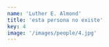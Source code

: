 ```yaml
---
name: 'Luther E. Almond'
title: 'esta persona no existe'
key: 4
image: '/images/people/4.jpg'
---
```

